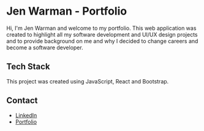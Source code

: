 # Jen Warman - Portfolio

Hi, I'm Jen Warman and welcome to my portfolio. This web application was created to highlight all my software development and UI/UX design projects and to provide background on me and why I decided to change careers and become a software developer. 

## Tech Stack ##

This project was created using JavaScript, React and Bootstrap.

## Contact ##

- [LinkedIn](https://www.linkedin.com/in/jen-warman-38198a172/)
- [Portfolio](https://jen-warman-portfolio.netlify.app/)


